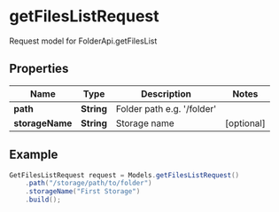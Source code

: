# getFilesListRequest

Request model for FolderApi.getFilesList

## Properties

Name | Type | Description | Notes
---- | ---- | ----------- | -----
**path** | **String**| Folder path e.g. &#39;/folder&#39; |
**storageName** | **String**| Storage name | [optional]

## Example
```java
GetFilesListRequest request = Models.getFilesListRequest()
    .path("/storage/path/to/folder")
    .storageName("First Storage")
    .build();
```

